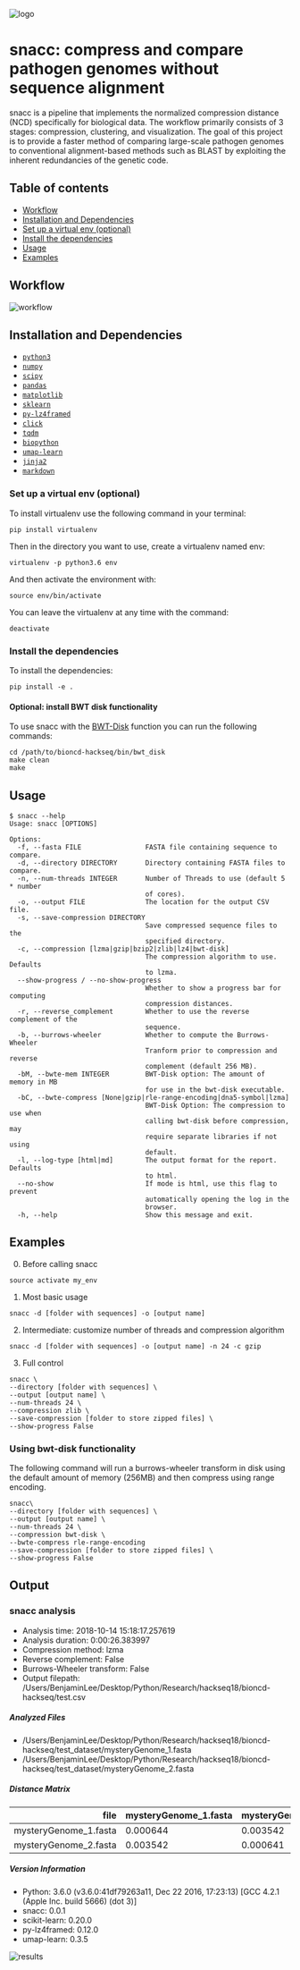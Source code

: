 ![logo](https://github.com/SweetiePi/bioncd-hackseq/blob/master/logo/snacc-header.jpg)
# snacc: compress and compare pathogen genomes without sequence alignment
snacc is a pipeline that implements the normalized compression distance (NCD) specifically for biological data. The workflow primarily consists of 3 stages: compression, clustering, and visualization. The goal of this project is to provide a faster method of comparing large-scale pathogen genomes to conventional alignment-based methods such as BLAST by exploiting the inherent redundancies of the genetic code.

## Table of contents
- [Workflow](#workflow)
- [Installation and Dependencies](#installation-and-dependencies)
- [Set up a virtual env (optional)](#set-up-a-virtual-env-optional)
- [Install the dependencies](#install-the-dependencies)
- [Usage](#usage)
- [Examples](#examples)


## Workflow
![workflow](https://github.com/SweetiePi/bioncd-hackseq/blob/master/logo/workflow-graphic.jpg)

## Installation and Dependencies

- [`python3`](https://python.org)
- [`numpy`](https://numpy.org)
- [`scipy`](https://scipy.org)
- [`pandas`](https://pandas.pydata.org)
- [`matplotlib`](https://matplotlib.org)
- [`sklearn`](http://scikit-learn.org/stable/)
- [`py-lz4framed`](https://github.com/Iotic-Labs/py-lz4framed)
- [`click`](https://click.palletsprojects.com/en/7.x/)
- [`tqdm`](https://pypi.org/project/tqdm/)
- [`biopython`](https://biopython.org/)
- [`umap-learn`](https://github.com/lmcinnes/umap)
- [`jinja2`](http://jinja.pocoo.org/docs/2.10/)
- [`markdown`](https://github.com/Python-Markdown/markdown)

### Set up a virtual env (optional)
To install virtualenv use the following command in your terminal:

    pip install virtualenv

Then in the directory you want to use, create a virtualenv named env:

    virtualenv -p python3.6 env

And then activate the environment with:

    source env/bin/activate

You can leave the virtualenv at any time with the command:

    deactivate

### Install the dependencies

To install the dependencies:

    pip install -e .

#### Optional: install BWT disk functionality
To use snacc with the [BWT-Disk](https://people.unipmn.it/manzini/bwtdisk/) function you can run the following commands:
```
cd /path/to/bioncd-hackseq/bin/bwt_disk
make clean
make
```

## Usage
```
$ snacc --help
Usage: snacc [OPTIONS]

Options:
  -f, --fasta FILE                FASTA file containing sequence to compare.
  -d, --directory DIRECTORY       Directory containing FASTA files to compare.
  -n, --num-threads INTEGER       Number of Threads to use (default 5 * number
                                  of cores).
  -o, --output FILE               The location for the output CSV file.
  -s, --save-compression DIRECTORY
                                  Save compressed sequence files to the
                                  specified directory.
  -c, --compression [lzma|gzip|bzip2|zlib|lz4|bwt-disk]
                                  The compression algorithm to use. Defaults
                                  to lzma.
  --show-progress / --no-show-progress
                                  Whether to show a progress bar for computing
                                  compression distances.
  -r, --reverse_complement        Whether to use the reverse complement of the
                                  sequence.
  -b, --burrows-wheeler           Whether to compute the Burrows-Wheeler
                                  Tranform prior to compression and reverse
                                  complement (default 256 MB).
  -bM, --bwte-mem INTEGER         BWT-Disk option: The amount of memory in MB
                                  for use in the bwt-disk executable.
  -bC, --bwte-compress [None|gzip|rle-range-encoding|dna5-symbol|lzma]
                                  BWT-Disk Option: The compression to use when
                                  calling bwt-disk before compression, may
                                  require separate libraries if not using
                                  default.
  -l, --log-type [html|md]        The output format for the report. Defaults
                                  to html.
  --no-show                       If mode is html, use this flag to prevent
                                  automatically opening the log in the
                                  browser.
  -h, --help                      Show this message and exit.
```

## Examples

0) Before calling snacc
```
source activate my_env
```
1) Most basic usage
```
snacc -d [folder with sequences] -o [output name]
```
2) Intermediate: customize number of threads and compression algorithm
```
snacc -d [folder with sequences] -o [output name] -n 24 -c gzip
```
3) Full control
```
snacc \
--directory [folder with sequences] \
--output [output name] \
--num-threads 24 \
--compression zlib \
--save-compression [folder to store zipped files] \
--show-progress False
```

### Using bwt-disk functionality
The following command will run a burrows-wheeler transform in disk using the default amount of memory (256MB) and then compress using range encoding.
```
snacc\
--directory [folder with sequences] \
--output [output name] \
--num-threads 24 \
--compression bwt-disk \
--bwte-compress rle-range-encoding
--save-compression [folder to store zipped files] \
--show-progress False
```

## Output
### snacc analysis
* Analysis time: 2018-10-14 15:18:17.257619
* Analysis duration: 0:00:26.383997
* Compression method: lzma
* Reverse complement: False
* Burrows-Wheeler transform: False
* Output filepath: /Users/BenjaminLee/Desktop/Python/Research/hackseq18/bioncd-hackseq/test.csv

##### Analyzed Files
* /Users/BenjaminLee/Desktop/Python/Research/hackseq18/bioncd-hackseq/test_dataset/mysteryGenome_1.fasta
* /Users/BenjaminLee/Desktop/Python/Research/hackseq18/bioncd-hackseq/test_dataset/mysteryGenome_2.fasta


##### Distance Matrix
<table>
  <thead>
    <tr style="text-align: right;">
      <th>file</th>
      <th>mysteryGenome_1.fasta</th>
      <th>mysteryGenome_2.fasta</th>
    </tr>
  </thead>
  <tbody>
    <tr>
      <td>mysteryGenome_1.fasta</td>
      <td>0.000644</td>
      <td>0.003542</td>
    </tr>
    <tr>
      <td>mysteryGenome_2.fasta</td>
      <td>0.003542</td>
      <td>0.000641</td>
    </tr>
  </tbody>
</table>

##### Version Information
* Python: 3.6.0 (v3.6.0:41df79263a11, Dec 22 2016, 17:23:13) [GCC 4.2.1 (Apple Inc. build 5666) (dot 3)]
* snacc: 0.0.1
* scikit-learn: 0.20.0
* py-lz4framed: 0.12.0
* umap-learn: 0.3.5

![results](https://github.com/SweetiePi/bioncd-hackseq/blob/master/logo/output2.png)
